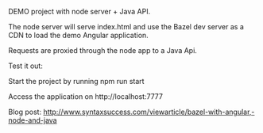 DEMO project with node server + Java API.

The node server will serve index.html and use the Bazel dev server as a CDN to load the demo Angular application.

Requests are proxied through the node app to a Java Api. 

Test it out:

Start the project by running npm run start

Access the application on http://localhost:7777

Blog post: http://www.syntaxsuccess.com/viewarticle/bazel-with-angular,-node-and-java


